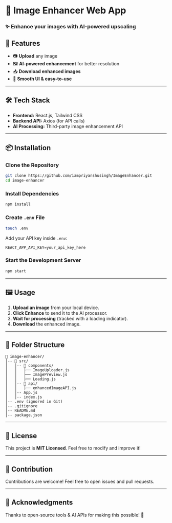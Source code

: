 # 📸 Image Enhancer Web App

### ✨ Enhance your images with AI-powered upscaling

## 🚀 Features

- 📷 **Upload** any image
- 🖼️ **AI-powered enhancement** for better resolution
- 📥 **Download enhanced images**
- 🎨 **Smooth UI & easy-to-use**

---

## 🛠️ Tech Stack

- **Frontend:** React.js, Tailwind CSS
- **Backend API:** Axios (for API calls)
- **AI Processing:** Third-party image enhancement API

---

## 📦 Installation

### Clone the Repository

```sh
git clone https://github.com/iampriyanshusingh/ImageEnhancer.git
cd image-enhancer
```

### Install Dependencies

```sh
npm install
```

### Create `.env` File

```sh
touch .env
```

Add your API key inside `.env`:

```
REACT_APP_API_KEY=your_api_key_here
```

### Start the Development Server

```sh
npm start
```

---

## 🖼️ Usage

1. **Upload an image** from your local device.
2. **Click Enhance** to send it to the AI processor.
3. **Wait for processing** (tracked with a loading indicator).
4. **Download** the enhanced image.

---

## 📌 Folder Structure

```
📂 image-enhancer/
│-- 📂 src/
│   │-- 📂 components/
│   │   ├── ImageUploader.js
│   │   ├── ImagePreview.js
│   │   ├── Loading.js
│   │-- 📂 api/
│   │   ├── enhancedImageAPI.js
│   │-- App.js
│   │-- index.js
│-- .env (ignored in Git)
│-- .gitignore
│-- README.md
│-- package.json
```

---

## 📜 License

This project is **MIT Licensed**. Feel free to modify and improve it!

---

## 🙌 Contribution

Contributions are welcome! Feel free to open issues and pull requests.

---

## 🌟 Acknowledgments

Thanks to open-source tools & AI APIs for making this possible! 🚀
